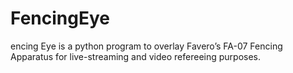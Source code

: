 # FencingEye
encing Eye is a python program to overlay Favero’s FA-07 Fencing Apparatus for live-streaming and video refereeing purposes.
